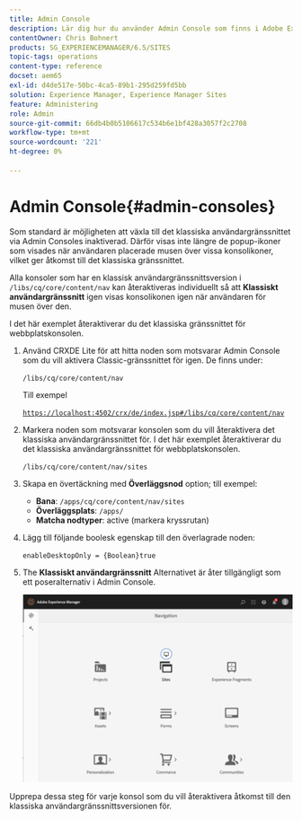 ```yaml
---
title: Admin Console
description: Lär dig hur du använder Admin Console som finns i Adobe Experience Manager.
contentOwner: Chris Bohnert
products: SG_EXPERIENCEMANAGER/6.5/SITES
topic-tags: operations
content-type: reference
docset: aem65
exl-id: d4de517e-50bc-4ca5-89b1-295d259fd5bb
solution: Experience Manager, Experience Manager Sites
feature: Administering
role: Admin
source-git-commit: 66db4b0b5106617c534b6e1bf428a3057f2c2708
workflow-type: tm+mt
source-wordcount: '221'
ht-degree: 0%

---
```



# Admin Console{#admin-consoles}

Som standard är möjligheten att växla till det klassiska användargränssnittet via Admin Consoles inaktiverad. Därför visas inte längre de popup-ikoner som visades när användaren placerade musen över vissa konsolikoner, vilket ger åtkomst till det klassiska gränssnittet.

Alla konsoler som har en klassisk användargränssnittsversion i `/libs/cq/core/content/nav` kan återaktiveras individuellt så att **Klassiskt användargränssnitt** igen visas konsolikonen igen när användaren för musen över den.

I det här exemplet återaktiverar du det klassiska gränssnittet för webbplatskonsolen.

1. Använd CRXDE Lite för att hitta noden som motsvarar Admin Console som du vill aktivera Classic-gränssnittet för igen. De finns under:

   `/libs/cq/core/content/nav`

   Till exempel

   [`https://localhost:4502/crx/de/index.jsp#/libs/cq/core/content/nav`](https://localhost:4502/crx/de/index.jsp#/libs/cq/core/content/nav)

1. Markera noden som motsvarar konsolen som du vill återaktivera det klassiska användargränssnittet för. I det här exemplet återaktiverar du det klassiska användargränssnittet för webbplatskonsolen.

   `/libs/cq/core/content/nav/sites`

1. Skapa en övertäckning med **Överläggsnod** option; till exempel:

   * **Bana**: `/apps/cq/core/content/nav/sites`
   * **Överläggsplats**: `/apps/`
   * **Matcha nodtyper**: active (markera kryssrutan)

1. Lägg till följande boolesk egenskap till den överlagrade noden:

   `enableDesktopOnly = {Boolean}true`

1. The **Klassiskt användargränssnitt** Alternativet är åter tillgängligt som ett poseralternativ i Admin Console.

   ![klassiskt alternativ för UI-posering](assets/syui-01-2019-02-27-15-16-55.png)

Upprepa dessa steg för varje konsol som du vill återaktivera åtkomst till den klassiska användargränssnittsversionen för.
